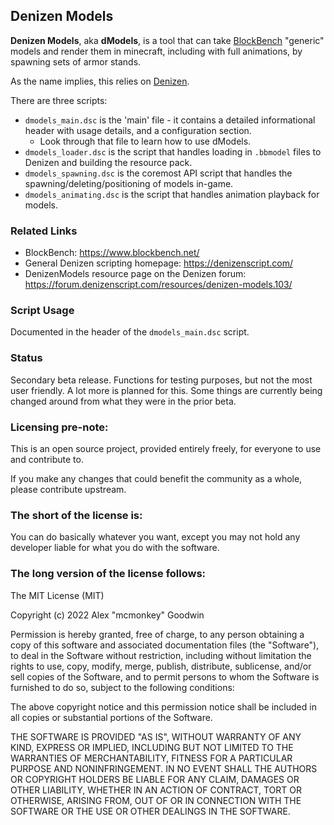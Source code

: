 Denizen Models
--------------

**Denizen Models**, aka **dModels**, is a tool that can take [BlockBench](https://www.blockbench.net/) "generic" models and render them in minecraft, including with full animations, by spawning sets of armor stands.

As the name implies, this relies on [Denizen](https://github.com/DenizenScript/Denizen).

There are three scripts:

- `dmodels_main.dsc` is the 'main' file - it contains a detailed informational header with usage details, and a configuration section.
    - Look through that file to learn how to use dModels.
- `dmodels_loader.dsc` is the script that handles loading in `.bbmodel` files to Denizen and building the resource pack.
- `dmodels_spawning.dsc` is the coremost API script that handles the spawning/deleting/positioning of models in-game.
- `dmodels_animating.dsc` is the script that handles animation playback for models.

### Related Links

- BlockBench: https://www.blockbench.net/
- General Denizen scripting homepage: https://denizenscript.com/
- DenizenModels resource page on the Denizen forum: https://forum.denizenscript.com/resources/denizen-models.103/

### Script Usage

Documented in the header of the `dmodels_main.dsc` script.

### Status

Secondary beta release. Functions for testing purposes, but not the most user friendly. A lot more is planned for this. Some things are currently being changed around from what they were in the prior beta.

### Licensing pre-note:

This is an open source project, provided entirely freely, for everyone to use and contribute to.

If you make any changes that could benefit the community as a whole, please contribute upstream.

### The short of the license is:

You can do basically whatever you want, except you may not hold any developer liable for what you do with the software.

### The long version of the license follows:

The MIT License (MIT)

Copyright (c) 2022 Alex "mcmonkey" Goodwin

Permission is hereby granted, free of charge, to any person obtaining a copy
of this software and associated documentation files (the "Software"), to deal
in the Software without restriction, including without limitation the rights
to use, copy, modify, merge, publish, distribute, sublicense, and/or sell
copies of the Software, and to permit persons to whom the Software is
furnished to do so, subject to the following conditions:

The above copyright notice and this permission notice shall be included in all
copies or substantial portions of the Software.

THE SOFTWARE IS PROVIDED "AS IS", WITHOUT WARRANTY OF ANY KIND, EXPRESS OR
IMPLIED, INCLUDING BUT NOT LIMITED TO THE WARRANTIES OF MERCHANTABILITY,
FITNESS FOR A PARTICULAR PURPOSE AND NONINFRINGEMENT. IN NO EVENT SHALL THE
AUTHORS OR COPYRIGHT HOLDERS BE LIABLE FOR ANY CLAIM, DAMAGES OR OTHER
LIABILITY, WHETHER IN AN ACTION OF CONTRACT, TORT OR OTHERWISE, ARISING FROM,
OUT OF OR IN CONNECTION WITH THE SOFTWARE OR THE USE OR OTHER DEALINGS IN THE
SOFTWARE.
